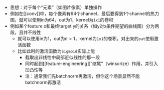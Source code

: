 - 思想：对于每个“元素”（如图片像素）单独操作
- 例如在[[conv]]中，每个像素有64个channel，最后要得到1个channel的热力图，就可以使用in为64，out为1，kernel为`1x1`的卷积
- 例如某个feature x和最终target y的关系（如y对x条件期望的曲线图）分为两段，且并不线性
  - 就可以使用in为1，out为$n>1$，kernel为`1x1`的卷积，对出来的`out`使用激活函数
  - 比如此时的激活函数为`Sigmoid`实际上能
    - 截取出非线性中局部近似线性的那一段
    - 同时起到[[feature-engineering]]“缩尾”（winsorize）作用，并引入凹凸性等
    - 注：通常我们先batchnorm再激活，但你这个场景显然不能batchnorm再激活